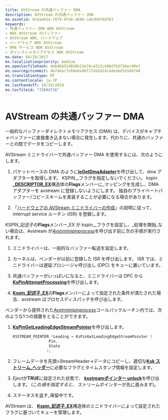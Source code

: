 ```yaml
---
title: AVStream の共通バッファー DMA
description: AVStream の共通バッファー DMA
ms.assetid: 8cbadb5a-f879-4fe0-a698-cde3b9f6df83
keywords:
- 共通バッファー DMA WDK AVStream
- WDK AVStream のバッファー
- AVStream WDK、ハードウェア
- ハードウェア WDK AVStream
- DMA サービス WDK AVStream
- ダイレクトメモリアクセス WDK AVStream
ms.date: 04/20/2017
ms.localizationpriority: medium
ms.openlocfilehash: de6dbb52d010b13e74c4312c496dfb5f36ec90e7
ms.sourcegitcommit: 4b7a6ac7c68e6ad6f27da5d1dc4deabd5d34b748
ms.translationtype: MT
ms.contentlocale: ja-JP
ms.lasthandoff: 10/24/2019
ms.locfileid: "72844716"
---
```

# <a name="common-buffer-dma-in-avstream"></a>AVStream の共通バッファー DMA





一般的なバッファーダイレクトメモリアクセス (DMA) は、デバイスがキャプチャバッファーに直接書き込まない場合に発生します。代わりに、共通のバッファーとの間でデータをコピーします。

AVStream ミニドライバーで共通バッファー DMA を使用するには、次のようにします。

1.  パケットベースの DMA のように[**IoGetDmaAdapter**](https://docs.microsoft.com/windows-hardware/drivers/ddi/wdm/nf-wdm-iogetdmaadapter)を呼び出して、dma アダプターを取得します。 KSPIN\_\_フラグを指定しないでください。 kspin [ **\_DESCRIPTOR\_EX**](https://docs.microsoft.com/windows-hardware/drivers/ddi/ks/ns-ks-_kspin_descriptor_ex)構造体の**Flags**メンバーに\_マッピングを生成し、DMA アダプターを avstream に登録しないようにします。 独自のプライベートバッファー/コピースキームを実装することが必要になる場合があります。

2.  「[ハードウェアの AVStream ミニドライバーの作成](writing-avstream-minidrivers-for-hardware.md)」の説明に従って、interrupt service ルーチン (ISR) を登録します。

KSPIN\_記述子の**Flags**メンバー\_EX が kspin\_\_フラグを設定し、\_処理を開始\_ない場合は、Avstream が[*Avstrminipinprocess*](https://docs.microsoft.com/windows-hardware/drivers/ddi/ks/nc-ks-pfnkspin)を呼び出す前に次の手順が実行されます。

1.  ミニドライバーは、一般的なバッファー転送を設定します。

2.  カーネルは、ベンダーが以前に登録した ISR を呼び出します。 ISR では、ミニドライバーは遅延プロシージャ呼び出し (DPC) をキューに置いています。

3.  共通バッファーがいっぱいになると、ミニドライバーは DPC から[**KsPinAttemptProcessing**](https://docs.microsoft.com/windows-hardware/drivers/ddi/ks/nf-ks-kspinattemptprocessing)を呼び出します。

4.  [**Kspin\_記述子\_EX**](https://docs.microsoft.com/windows-hardware/drivers/ddi/ks/ns-ks-_kspin_descriptor_ex)の**Flags**メンバーによって指定された条件が満たされた場合、avstream はプロセスディスパッチを呼び出します。

ベンダーから提供された[*Avstrminipinprocess*](https://docs.microsoft.com/windows-hardware/drivers/ddi/ks/nc-ks-pfnkspin)コールバックルーチン内では、次のような1つの措置をとることができます。

1.  [**KsPinGetLeadingEdgeStreamPointer**](https://docs.microsoft.com/windows-hardware/drivers/ddi/ks/nf-ks-kspingetleadingedgestreampointer)を呼び出します。

    ```cpp
    KSSTREAM_POINTER *Leading = KsPinGetLeadingEdgeStreamPointer (
                    Pin,
                    State
                   );
    ```

2.  フレームデータを先頭&gt;StreamHeader-&gt;データにコピーし、適切な[**Ksk ストリーム\_ヘッダー**](https://docs.microsoft.com/windows-hardware/drivers/ddi/ks/ns-ks-ksstream_header)に必要なフラグとタイムスタンプ情報を設定します。

3.  *Eject*が**TRUE**に設定された状態で、 [**ksstreamポインター unlock**](https://docs.microsoft.com/windows-hardware/drivers/ddi/ks/nf-ks-ksstreampointerunlock)を呼び出します。 (この*値を指定すると、* ストリームポインターが先に進みます)。

4.  ステータスを返す\_保留中です。

AVStream は、 [**Kspin\_記述子\_EX**](https://docs.microsoft.com/windows-hardware/drivers/ddi/ks/ns-ks-_kspin_descriptor_ex)構造体のミニドライバーによって設定されたフラグに基づいてキューを管理します。

 

 




